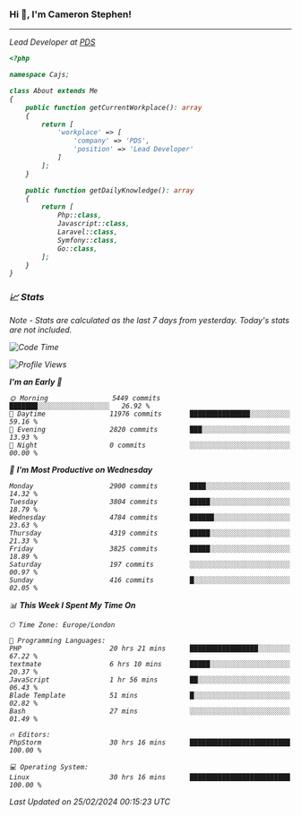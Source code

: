 ### Hi 👋, I'm Cameron Stephen!
<hr>
<p><em>Lead Developer at <a href="https://prindatasolutions.co.uk">PDS</a></p>


```php
<?php

namespace Cajs;

class About extends Me
{
    public function getCurrentWorkplace(): array
    {
        return [
            'workplace' => [
                'company' => 'PDS',
                'position' => 'Lead Developer'
            ]
        ];
    }

    public function getDailyKnowledge(): array
    {
        return [
            Php::class,
            Javascript::class,
            Laravel::class,
            Symfony::class,
            Go::class,
        ];
    }
}
```

### 📈 Stats
<p><em>Note - Stats are calculated as the last 7 days from yesterday. Today's stats are not included.</em></p>


<!--START_SECTION:waka-->
![Code Time](http://img.shields.io/badge/Code%20Time-3%2C696%20hrs%2045%20mins-blue)

![Profile Views](http://img.shields.io/badge/Profile%20Views-0-blue)

**I'm an Early 🐤** 

```text
🌞 Morning                5449 commits        ███████░░░░░░░░░░░░░░░░░░   26.92 % 
🌆 Daytime                11976 commits       ███████████████░░░░░░░░░░   59.16 % 
🌃 Evening                2820 commits        ███░░░░░░░░░░░░░░░░░░░░░░   13.93 % 
🌙 Night                  0 commits           ░░░░░░░░░░░░░░░░░░░░░░░░░   00.00 % 
```
📅 **I'm Most Productive on Wednesday** 

```text
Monday                   2900 commits        ████░░░░░░░░░░░░░░░░░░░░░   14.32 % 
Tuesday                  3804 commits        █████░░░░░░░░░░░░░░░░░░░░   18.79 % 
Wednesday                4784 commits        ██████░░░░░░░░░░░░░░░░░░░   23.63 % 
Thursday                 4319 commits        █████░░░░░░░░░░░░░░░░░░░░   21.33 % 
Friday                   3825 commits        █████░░░░░░░░░░░░░░░░░░░░   18.89 % 
Saturday                 197 commits         ░░░░░░░░░░░░░░░░░░░░░░░░░   00.97 % 
Sunday                   416 commits         █░░░░░░░░░░░░░░░░░░░░░░░░   02.05 % 
```


📊 **This Week I Spent My Time On** 

```text
🕑︎ Time Zone: Europe/London

💬 Programming Languages: 
PHP                      20 hrs 21 mins      █████████████████░░░░░░░░   67.22 % 
textmate                 6 hrs 10 mins       █████░░░░░░░░░░░░░░░░░░░░   20.37 % 
JavaScript               1 hr 56 mins        ██░░░░░░░░░░░░░░░░░░░░░░░   06.43 % 
Blade Template           51 mins             █░░░░░░░░░░░░░░░░░░░░░░░░   02.82 % 
Bash                     27 mins             ░░░░░░░░░░░░░░░░░░░░░░░░░   01.49 % 

🔥 Editors: 
PhpStorm                 30 hrs 16 mins      █████████████████████████   100.00 % 

💻 Operating System: 
Linux                    30 hrs 16 mins      █████████████████████████   100.00 % 
```


 Last Updated on 25/02/2024 00:15:23 UTC
<!--END_SECTION:waka-->
